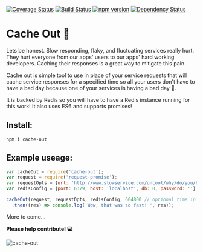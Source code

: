 [![Coverage Status](https://coveralls.io/repos/github/brantstuns/cache-out/badge.svg?branch=master)](https://coveralls.io/github/brantstuns/cache-out?branch=master)
[![Build Status](https://travis-ci.org/brantstuns/cache-out.svg?branch=master)](https://travis-ci.org/brantstuns/cache-out)
[![npm version](https://badge.fury.io/js/cache-out.svg)](https://badge.fury.io/js/cache-out)
[![Dependency Status](https://david-dm.org/brantstuns/cache-out.svg)](https://david-dm.org/boennemann/badges)
# Cache Out 💸

Lets be honest. Slow responding, flaky, and fluctuating services really hurt. They hurt everyone from our apps' users to our apps' hard working developers. Caching their responses is a great way to mitigate this pain. 

Cache out is simple tool to use in place of your service requests that will cache service responses for a specified time so all your users don't have to have a bad day because one of your services is having a bad day 🤠. 

It is backed by Redis so you will have to have a Redis instance running for this work! It also uses ES6 and supports promises!

## Install:
```
npm i cache-out
```

## Example useage:
```javascript
var cacheOut = require('cache-out');
var request = require('request-promise');
var requestOpts = {url: 'http://www.slowservice.com/uncool/why/do/you/have/to/be/that/way', method: 'GET'};
var redisConfig = {port: 6379, host: 'localhost', db: 0, password: ''}; // Must follow this format to work: https://github.com/luin/ioredis/blob/master/API.md#new-redisport-host-options

cacheOut(request, requestOpts, redisConfig, 604800 // optional time in seconds to cache response)
  .then((res) => console.log('Wow, that was so fast! ', res));
```

More to come...

**Please help contribute! 💻**

![cache-out](http://i.giphy.com/3oz8xZGfHArTvh99YI.gif)
